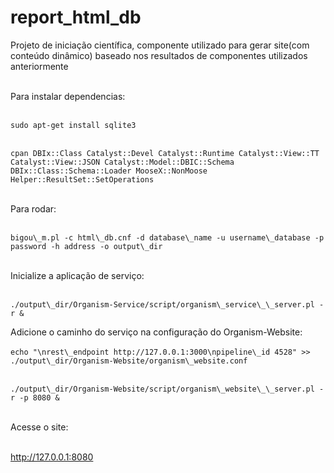 # report\_html\_db
Projeto de iniciação científica, componente utilizado para gerar site(com conteúdo dinâmico) baseado nos resultados de componentes utilizados anteriormente<br /><br /> 

Para instalar dependencias:<br /><br /> 

`sudo apt-get install sqlite3`<br /><br /> 

`cpan DBIx::Class Catalyst::Devel Catalyst::Runtime Catalyst::View::TT Catalyst::View::JSON Catalyst::Model::DBIC::Schema  DBIx::Class::Schema::Loader MooseX::NonMoose Helper::ResultSet::SetOperations`<br /><br /> 

Para rodar:<br /><br /> 

`bigou\_m.pl -c html\_db.cnf -d database\_name -u username\_database -p password -h address -o output\_dir`<br /><br /> 

Inicialize a aplicação de serviço:<br /><br />

`./output\_dir/Organism-Service/script/organism\_service\_\_server.pl -r &`


Adicione o caminho do serviço na configuração do Organism-Website:<br /><br />
`echo "\nrest\_endpoint http://127.0.0.1:3000\npipeline\_id 4528" >> ./output\_dir/Organism-Website/organism\_website.conf`<br /><br /> 

`./output\_dir/Organism-Website/script/organism\_website\_\_server.pl -r -p 8080 &`<br /><br /> 

  
Acesse o site:<br /><br /> 

http://127.0.0.1:8080



